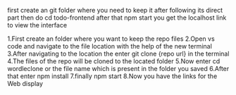 first create an git folder where you need to keep it
after following its direct part then do cd todo-frontend
after that npm start
you get the localhost link to view the interface


1.First create an folder where you want to keep the repo files
2.Open vs code and navigate to the file location with the help of the new terminal 
3.After navigating to the location the enter git clone {repo url} in the terminal 
4.The files of the repo will be cloned to the located folder 
5.Now enter cd wordleclone or the file name which is present in the folder you saved 
6.After that enter npm install
7.finally npm start 
8.Now you have the links for the Web display 
